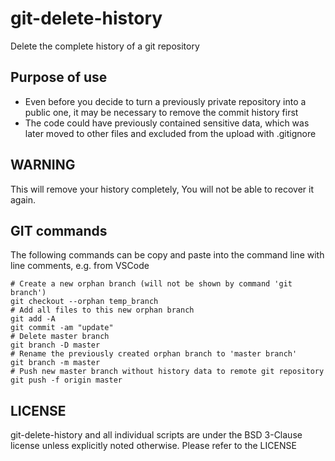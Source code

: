 # git-delete-history

Delete the complete history of a git repository

## Purpose of use

- Even before you decide to turn a previously private repository into a public one, it may be necessary to remove the commit history first
- The code could have previously contained sensitive data, which was later moved to other files and excluded from the upload with .gitignore

## WARNING

This will remove your history completely, You will not be able to recover it again.

## GIT commands

The following commands can be copy and paste into the command line with line comments, e.g. from VSCode

```
# Create a new orphan branch (will not be shown by command 'git branch')
git checkout --orphan temp_branch
# Add all files to this new orphan branch
git add -A
git commit -am "update"
# Delete master branch
git branch -D master
# Rename the previously created orphan branch to 'master branch'
git branch -m master
# Push new master branch without history data to remote git repository
git push -f origin master
```

## LICENSE

git-delete-history and all individual scripts are under the BSD 3-Clause license unless explicitly noted otherwise. Please refer to the LICENSE
